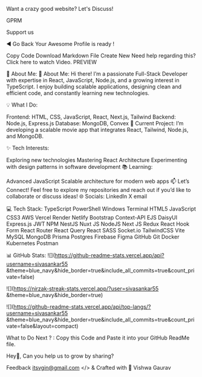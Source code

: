 Want a crazy good website? Let's Discuss!

GPRM

Support us

◄ Go Back
Your Awesome Profile is ready !

Copy Code
Download Markdown File
Create New
Need help regarding this? Click here to watch Video.
PREVIEW

💫 About Me:
💫 About Me:
Hi there! I’m a passionate Full-Stack Developer with expertise in React, JavaScript, Node.js, and a growing interest in TypeScript. I enjoy building scalable applications, designing clean and efficient code, and constantly learning new technologies.

💡 What I Do:

Frontend: HTML, CSS, JavaScript, React, Next.js, Tailwind
Backend: Node.js, Express.js
Database: MongoDB, Convex
🎯 Current Project:
I’m developing a scalable movie app that integrates React, Tailwind, Node.js, and MongoDB.

✨ Tech Interests:

Exploring new technologies
Mastering React Architecture
Experimenting with design patterns in software development
📚 Learning:

Advanced JavaScript
Scalable architecture for modern web apps
📫 Let’s Connect!
Feel free to explore my repositories and reach out if you’d like to collaborate or discuss ideas!
🌐 Socials:
LinkedIn X email

💻 Tech Stack:
TypeScript PowerShell Windows Terminal HTML5 JavaScript CSS3 AWS Vercel Render Netlify Bootstrap Context-API EJS DaisyUI Express.js JWT NPM NestJS Nuxt JS NodeJS Next JS Redux React Hook Form React Router React Query React SASS Socket.io TailwindCSS Vite MySQL MongoDB Prisma Postgres Firebase Figma GitHub Git Docker Kubernetes Postman

📊 GitHub Stats:
![](https://github-readme-stats.vercel.app/api?username=sivasankar55 &theme=blue_navy&hide_border=true&include_all_commits=true&count_private=false)

![](https://nirzak-streak-stats.vercel.app/?user=sivasankar55 &theme=blue_navy&hide_border=true)

![](https://github-readme-stats.vercel.app/api/top-langs/?username=sivasankar55 &theme=blue_navy&hide_border=true&include_all_commits=true&count_private=false&layout=compact)

What to Do Next ? : 
Copy this Code and Paste it into your GitHub ReadMe file.


Hey👋, Can you help us to grow by sharing?

Feedback
itsvgin@gmail.com
</> & Crafted with 💛 Vishwa Gaurav
